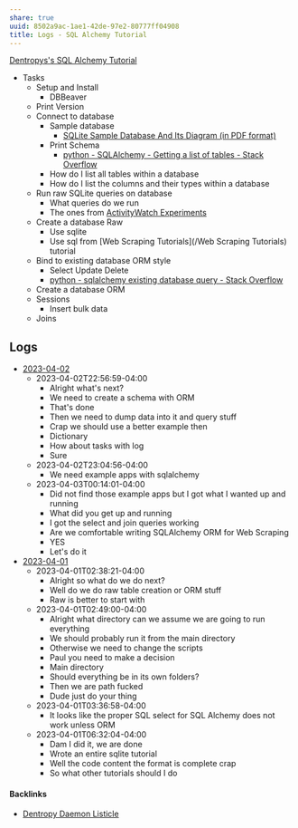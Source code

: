 ```yaml
---
share: true
uuid: 8502a9ac-1ae1-42de-97e2-80777ff04908
title: Logs - SQL Alchemy Tutorial
---
```

[Dentropys's SQL Alchemy Tutorial](/34aa710f-0d0e-4098-88aa-e0b554a2298e)

* Tasks
	* Setup and Install
		* DBBeaver
	* Print Version
	* Connect to database
		* Sample database
			* [SQLite Sample Database And Its Diagram (in PDF format)](https://www.sqlitetutorial.net/sqlite-sample-database/)
		* Print Schema
			* [python - SQLAlchemy - Getting a list of tables - Stack Overflow](https://stackoverflow.com/questions/6473925/sqlalchemy-getting-a-list-of-tables)
		* How do I list all tables within a database
		* How do I list the columns and their types within a database
	* Run raw SQLite queries on database
		* What queries do we run
		* The ones from [ActivityWatch Experiments](/71cde479-25d2-47df-bdd8-0f9a41b7c510)
	* Create a database Raw
		* Use sqlite
		* Use sql from [Web Scraping Tutorials](/Web Scraping Tutorials) tutorial
	* Bind to existing database ORM style
		* Select Update Delete
		* [python - sqlalchemy existing database query - Stack Overflow](https://stackoverflow.com/questions/39955521/sqlalchemy-existing-database-query/48363732#48363732)
	* Create a database ORM
	* Sessions
		* Insert bulk data
	* Joins


## Logs

* [2023-04-02](/2023-04-02)
	* 2023-04-02T22:56:59-04:00
		* Alright what's next?
		* We need to create a schema with ORM
		* That's done
		* Then we need to dump data into it and query stuff
		* Crap we should use a better example then
		* Dictionary
		* How about tasks with log
		* Sure
	* 2023-04-02T23:04:56-04:00
		* We need example apps with sqlalchemy
	* 2023-04-03T00:14:01-04:00
		* Did not find those example apps but I got what I wanted up and running
		* What did you get up and running
		* I got the select and join queries working
		* Are we comfortable writing SQLAlchemy ORM for Web Scraping
		* YES
		* Let's do it
* [2023-04-01](/2023-04-01)
	* 2023-04-01T02:38:21-04:00
		* Alright so what do we do next?
		* Well do we do raw table creation or ORM stuff
		* Raw is better to start with
	* 2023-04-01T02:49:00-04:00
		* Alright what directory can we assume we are going to run everything
		* We should probably run it from the main directory
		* Otherwise we need to change the scripts
		* Paul you need to make a decision
		* Main directory
		* Should everything be in its own folders?
		* Then we are path fucked
		* Dude just do your thing
	* 2023-04-01T03:36:58-04:00
		* It looks like the proper SQL select for SQL Alchemy does not work unless ORM
	* 2023-04-01T06:32:04-04:00
		* Dam I did it, we are done
		* Wrote an entire sqlite tutorial
		* Well the code content the format is complete crap
		* So what other tutorials should I do

#### Backlinks

* [Dentropy Daemon Listicle](/15c66694-3dc9-4115-afb8-887a6e52ffea)